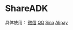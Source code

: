 # ShareADK

  具体使用：
  [微信](https://github.com/SupLuo/ShareADK/blob/master/weixin/README.md)
  [QQ](https://github.com/SupLuo/ShareADK/blob/master/qq/README.md)
  [Sina](https://github.com/SupLuo/ShareADK/blob/master/sina/README.md)
  [Alipay](https://github.com/SupLuo/ShareADK/blob/master/alipay/README.md)
